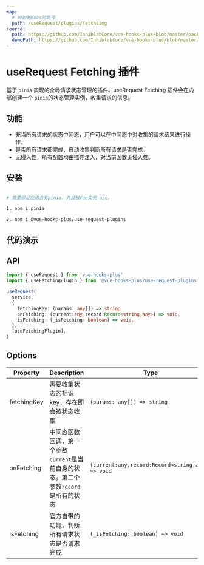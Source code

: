 ```yaml
---
map:
  # 映射到docs的路径
  path: /useRequest/plugins/fetchsing
source:
  path: https://github.com/InhiblabCore/vue-hooks-plus/blob/master/packages/use-request-plugins/src/useFetchingPlugin/index.ts
  demoPath: https://github.com/InhiblabCore/vue-hooks-plus/blob/master/packages/hooks/src/useRequest/docs/plugins/fetchsing/demo
---
```


# useRequest Fetching 插件

基于 `pinia` 实现的全局请求状态管理的插件。useRequest Fetching 插件会在内部创建一个 `pinia`的状态管理实例，收集请求的信息。

## 功能

- 充当所有请求的状态中间态，用户可以在中间态中对收集的请求结果进行操作。
- 是否所有请求都完成，自动收集判断所有请求是否完成。
- 无侵入性，所有配置均由插件注入，对当前函数无侵入性。

## 安装

```bash

# 需要保证应用含有pinia，并且被Vue实例 use。

1. npm i pinia

2. npm i @vue-hooks-plus/use-request-plugins

```

## 代码演示

<demo src="./demo/demo.vue"
  language="vue"
  title=""
  desc="多个组件，当所有请求完成后显示 complete"> </demo>

## API

```typescript
import { useRequest } from 'vue-hooks-plus'
import { useFetchingPlugin } from '@vue-hooks-plus/use-request-plugins'

useRequest(
  service,
  {
    fetchingKey: (params: any[]) => string
    onFetching: (current:any,record:Record<string,any>) => void,
    isFetching: (_isFetching: boolean) => void,
  },
  [useFetchingPlugin],
)
```

## Options

| Property | Description | Type |
| --- | --- | --- |
| fetchingKey | 需要收集状态的标识 key，存在即会被状态收集 | `(params: any[]) => string` |
| onFetching | 中间态函数回调，第一个参数`current`是当前自身的状态，第二个参数`record`是所有的状态 | `(current:any,record:Record<string,any>) => void` |
| isFetching | 官方自带的功能，判断所有请求状态是否请求完成 | `(_isFetching: boolean) => void` |
